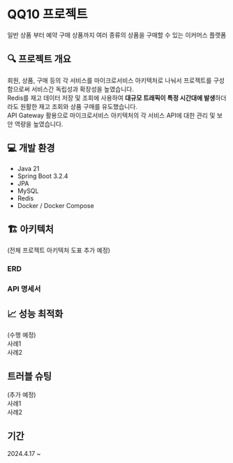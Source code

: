 # QQ10 프로젝트
일반 상품 부터 예약 구매 상품까지 여러 종류의 상품을 구매할 수 있는 이커머스 플랫폼
## 🔍 프로젝트 개요
회원, 상품, 구매 등의 각 서비스를 마이크로서비스 아키텍처로 나눠서 프로젝트를 구성함으로써 서비스간 독립성과 확장성을 높였습니다.   
Redis를 재고 데이터 저장 및 조회에 사용하여 **대규모 트래픽이 특정 시간대에 발생**하더라도 원활한 재고 조회와 상품 구매를 유도했습니다.   
API Gateway 활용으로 마이크로서비스 아키텍처의 각 서비스 API에 대한 관리 및 보안 역량을 높였습니다.
## 💻 개발 환경
* Java 21
* Spring Boot 3.2.4
* JPA
* MySQL
* Redis
* Docker / Docker Compose
## 🏗️ 아키텍처
(전체 프로젝트 아키텍처 도표 추가 예정)
### ERD
### API 명세서
## 📈 성능 최적화
(수행 예정)   
사례1   
사례2
## 트러블 슈팅
(추가 예정)   
사례1   
사례2
## 기간
2024.4.17 ~
